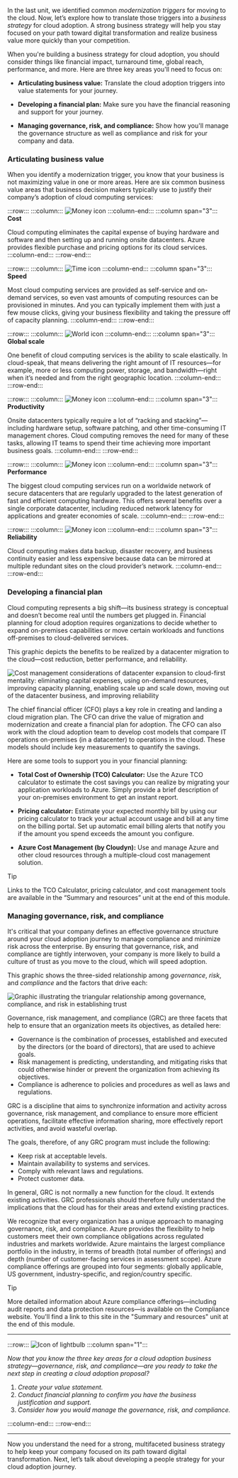 In the last unit, we identified common *modernization triggers* for moving to the cloud. Now, let’s explore how to translate those triggers into a *business strategy* for cloud adoption. A strong business strategy will help you stay focused on your path toward digital transformation and realize business value more quickly than your competition.

When you're building a business strategy for cloud adoption, you should consider things like financial impact, turnaround time, global reach, performance, and more. Here are three key areas you'll need to focus on:

- **Articulating business value:** Translate the cloud adoption triggers into value statements for your journey.

- **Developing a financial plan:** Make sure you have the financial reasoning and support for your journey.

- **Managing governance, risk, and compliance:** Show how you'll manage the governance structure as well as compliance and risk for your company and data.

### Articulating business value

When you identify a modernization trigger, you know that your business is not maximizing value in one or more areas. Here are six common business value areas that business decision makers typically use to justify their company’s adoption of cloud computing services:

:::row:::
  :::column:::
![Money icon](../media/ic-gm08_icons_cost.png)
  :::column-end:::
  :::column span="3":::
**Cost**

Cloud computing eliminates the capital expense of buying hardware and software and then setting up and running onsite datacenters. Azure provides flexible purchase and pricing options for its cloud services.
:::column-end:::
:::row-end:::

:::row:::
  :::column:::
![Time icon](../media/ic-gm08_icons_speed.png)
  :::column-end:::
  :::column span="3":::
**Speed**

Most cloud computing services are provided as self-service and on-demand services, so even vast amounts of computing resources can be provisioned in minutes. And you can typically implement them with just a few mouse clicks, giving your business flexibility and taking the pressure off of capacity planning.
:::column-end:::
:::row-end:::

:::row:::
  :::column:::
![World icon](../media/ic-gm08_icons_global_scale.png)
  :::column-end:::
  :::column span="3":::
**Global scale**

One benefit of cloud computing services is the ability to scale elastically. In cloud-speak, that means delivering the right amount of IT resources—for example, more or less computing power, storage, and bandwidth—right when it’s needed and from the right geographic location.
:::column-end:::
:::row-end:::

:::row:::
  :::column:::
![Money icon](../media/ic-gm08_icons_productivity.png)
  :::column-end:::
  :::column span="3":::
**Productivity**

Onsite datacenters typically require a lot of “racking and stacking”— including hardware setup, software patching, and other time-consuming IT management chores. Cloud computing removes the need for many of these tasks, allowing IT teams to spend their time achieving more important business goals. 
:::column-end:::
:::row-end:::

:::row:::
  :::column:::
![Money icon](../media/ic-gm08_icons_performance.png)
  :::column-end:::
  :::column span="3":::
**Performance**

The biggest cloud computing services run on a worldwide network of secure datacenters that are regularly upgraded to the latest generation of fast and efficient computing hardware. This offers several benefits over a single corporate datacenter, including reduced network latency for applications and greater economies of scale.
:::column-end:::
:::row-end:::

:::row:::
  :::column:::
![Money icon](../media/ic-gm08_icons_reliability.png)
  :::column-end:::
  :::column span="3":::
**Reliability**

Cloud computing makes data backup, disaster recovery, and business continuity easier and less expensive because data can be mirrored at multiple redundant sites on the cloud provider’s network.
:::column-end:::
:::row-end:::

### Developing a financial plan

Cloud computing represents a big shift—its business strategy is conceptual and doesn’t become real until the numbers get plugged in. Financial planning for cloud adoption requires organizations to decide whether to expand on-premises capabilities or move certain workloads and functions off-premises to cloud-delivered services.

This graphic depicts the benefits to be realized by a datacenter migration to the cloud—cost reduction, better performance, and reliability.

![Cost management considerations of datacenter expansion to cloud-first mentality: eliminating capital expenses, using on-demand resources, improving capacity planning, enabling scale up and scale down, moving out of the datacenter business, and improving reliability](../media/cost_management.png)

The chief financial officer (CFO) plays a key role in creating and landing a cloud migration plan. The CFO can drive the value of migration and modernization and create a financial plan for adoption. The CFO can also work with the cloud adoption team to develop cost models that compare IT operations on-premises (in a datacenter) to operations in the cloud. These models should include key measurements to quantify the savings.

Here are some tools to support you in your financial planning:

- **Total Cost of Ownership (TCO) Calculator:** Use the Azure TCO calculator to estimate the cost savings you can realize by migrating your application workloads to Azure. Simply provide a brief description of your on-premises environment to get an instant report.

- **Pricing calculator:** Estimate your expected monthly bill by using our pricing calculator to track your actual account usage and bill at any time on the billing portal. Set up automatic email billing alerts that notify you if the amount you spend exceeds the amount you configure.

- **Azure Cost Management (by Cloudyn):** Use and manage Azure and other cloud resources through a multiple-cloud cost management solution.

> [!TIP]
> Links to the TCO Calculator, pricing calculator, and cost management tools are available in the “Summary and resources” unit at the end of this module.

### Managing governance, risk, and compliance

It's critical that your company defines an effective governance structure around your cloud adoption journey to manage compliance and minimize risk across the enterprise. By ensuring that governance, risk, and compliance are tightly interwoven, your company is more likely to build a culture of trust as you move to the cloud, which will speed adoption.

This graphic shows the three-sided relationship among *governance*, *risk*, and *compliance* and the factors that drive each:

![Graphic illustrating the triangular relationship among governance, compliance, and risk in establishing trust](../media/ic-gm08_diagram.png)

Governance, risk management, and compliance (GRC) are three facets that help to ensure that an organization meets its objectives, as detailed here:

- Governance is the combination of processes, established and executed by the directors (or the board of directors), that are used to achieve goals.
- Risk management is predicting, understanding, and mitigating risks that could otherwise hinder or prevent the organization from achieving its objectives.
- Compliance is adherence to policies and procedures as well as laws and regulations.

GRC is a discipline that aims to synchronize information and activity across governance, risk management, and compliance to ensure more efficient operations, facilitate effective information sharing, more effectively report activities, and avoid wasteful overlap.

The goals, therefore, of any GRC program must include the following:

- Keep risk at acceptable levels.
- Maintain availability to systems and services.
- Comply with relevant laws and regulations.
- Protect customer data.

In general, GRC is not normally a new function for the cloud. It extends existing activities. GRC professionals should therefore fully understand the implications that the cloud has for their areas and extend existing practices.

We recognize that every organization has a unique approach to managing governance, risk, and compliance. Azure provides the flexibility to help customers meet their own compliance obligations across regulated industries and markets worldwide. Azure maintains the largest compliance portfolio in the industry, in terms of breadth (total number of offerings) and depth (number of customer-facing services in assessment scope). Azure compliance offerings are grouped into four segments: globally applicable, US government, industry-specific, and region/country specific.

> [!TIP]
> More detailed information about Azure compliance offerings—including audit reports and data protection resources—is available on the Compliance website. You'll find a link to this site in the "Summary and resources" unit at the end of this module.

---------------
:::row:::
![Icon of lightbulb](../media/Lightbulb_icon.png)
  :::column span="1":::

*Now that you know the three key areas for a cloud adoption business strategy—governance, risk, and compliance—are you ready to take the next step in creating a cloud adoption proposal?*

1. *Create your value statement.*
2. *Conduct financial planning to confirm you have the business justification and support.*
3. *Consider how you would manage the governance, risk, and compliance.*

:::column-end:::
:::row-end:::

---------------

Now you understand the need for a strong, multifaceted business strategy to help keep your company focused on its path toward digital transformation. Next, let’s talk about developing a people strategy for your cloud adoption journey.